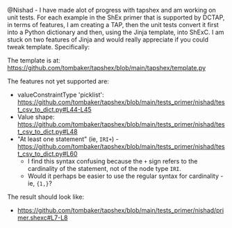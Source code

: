 @Nishad - I have made alot of progress with tapshex and am working on unit
tests. For each example in the ShEx primer that is supported by DCTAP, in terms
of features, I am creating a TAP, then the unit tests convert it first into a
Python dictionary and then, using the Jinja template, into ShExC. I am stuck on
two features of Jinja and would really appreciate if you could tweak template.
Specifically:

The template is at: https://github.com/tombaker/tapshex/blob/main/tapshex/template.py

The features not yet supported are:
- valueConstraintType 'picklist': https://github.com/tombaker/tapshex/blob/main/tests_primer/nishad/test_csv_to_dict.py#L44-L45
- Value shape: https://github.com/tombaker/tapshex/blob/main/tests_primer/nishad/test_csv_to_dict.py#L48
- "At least one statement" (ie, `IRI+`) - https://github.com/tombaker/tapshex/blob/main/tests_primer/nishad/test_csv_to_dict.py#L60
  - I find this syntax confusing because the `+` sign refers to the cardinality of the statement, not of the node type `IRI`.
  - Would it perhaps be easier to use the regular syntax for cardinality - ie, `{1,}`?

The result should look like: 
- https://github.com/tombaker/tapshex/blob/main/tests_primer/nishad/primer.shexc#L7-L8

